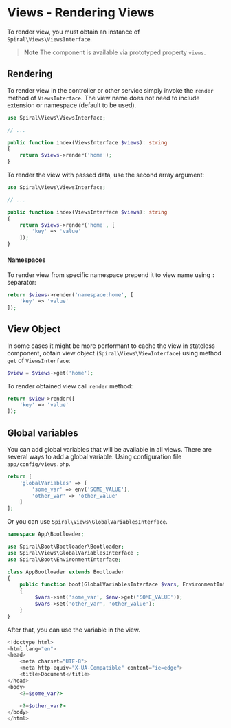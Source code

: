 # Views - Rendering Views

To render view, you must obtain an instance of `Spiral\Views\ViewsInterface`.

> **Note**
> The component is available via prototyped property `views`.

## Rendering

To render view in the controller or other service simply invoke the `render` method of `ViewsInterface`. The view name
does not need to include extension or namespace (default to be used).

```php
use Spiral\Views\ViewsInterface;

// ...

public function index(ViewsInterface $views): string
{
    return $views->render('home');
}
```

To render the view with passed data, use the second array argument:

```php
use Spiral\Views\ViewsInterface;

// ...

public function index(ViewsInterface $views): string
{
    return $views->render('home', [
        'key' => 'value'
    ]);
}
```

#### Namespaces

To render view from specific namespace prepend it to view name using `:` separator:

```php
return $views->render('namespace:home', [
    'key' => 'value'
]);
```

## View Object

In some cases it might be more performant to cache the view in stateless component, obtain view
object (`Spiral\Views\ViewInterface`) using method `get` of `ViewsInterface`:

```php
$view = $views->get('home');
```  

To render obtained view call `render` method:

```php
return $view->render([
    'key' => 'value'
]);
```

## Global variables

You can add global variables that will be available in all views. There are several ways to add a global variable.
Using configuration file `app/config/views.php`.

```php
return [
    'globalVariables' => [
        'some_var' => env('SOME_VALUE'),
        'other_var' => 'other_value'
    ]
];
```

Or you can use `Spiral\Views\GlobalVariablesInterface`.

```php
namespace App\Bootloader;

use Spiral\Boot\Bootloader\Bootloader;
use Spiral\Views\GlobalVariablesInterface ;
use Spiral\Boot\EnvironmentInterface;

class AppBootloader extends Bootloader 
{
    public function boot(GlobalVariablesInterface $vars, EnvironmentInterface $env): void
    {
         $vars->set('some_var', $env->get('SOME_VALUE'));
         $vars->set('other_var', 'other_value');
    }
}
```

After that, you can use the variable in the view.

```php
<!doctype html>
<html lang="en">
<head>
    <meta charset="UTF-8">
    <meta http-equiv="X-UA-Compatible" content="ie=edge">
    <title>Document</title>
</head>
<body>
    <?=$some_var?>

    <?=$other_var?>
</body>
</html>
```
